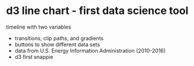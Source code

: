 # d3 line chart - first data science tool

timeline with two variables

- transitions, clip paths, and gradients
- buttons to show different data sets
- data from U.S. Energy Information Administration (2010-2016)
- d3 first snappie
